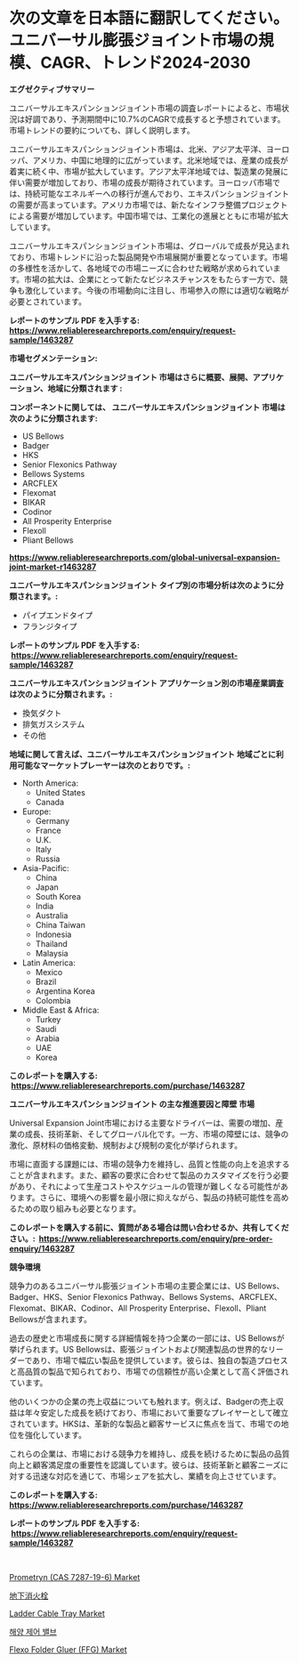 <p><h1>次の文章を日本語に翻訳してください。ユニバーサル膨張ジョイント市場の規模、CAGR、トレンド2024-2030</h1></p><p><strong>エグゼクティブサマリー</strong></p>
<p><p>ユニバーサルエキスパンションジョイント市場の調査レポートによると、市場状況は好調であり、予測期間中に10.7%のCAGRで成長すると予想されています。市場トレンドの要約についても、詳しく説明します。</p><p>ユニバーサルエキスパンションジョイント市場は、北米、アジア太平洋、ヨーロッパ、アメリカ、中国に地理的に広がっています。北米地域では、産業の成長が着実に続く中、市場が拡大しています。アジア太平洋地域では、製造業の発展に伴い需要が増加しており、市場の成長が期待されています。ヨーロッパ市場では、持続可能なエネルギーへの移行が進んでおり、エキスパンションジョイントの需要が高まっています。アメリカ市場では、新たなインフラ整備プロジェクトによる需要が増加しています。中国市場では、工業化の進展とともに市場が拡大しています。</p><p>ユニバーサルエキスパンションジョイント市場は、グローバルで成長が見込まれており、市場トレンドに沿った製品開発や市場展開が重要となっています。市場の多様性を活かして、各地域での市場ニーズに合わせた戦略が求められています。市場の拡大は、企業にとって新たなビジネスチャンスをもたらす一方で、競争も激化しています。今後の市場動向に注目し、市場参入の際には適切な戦略が必要とされています。</p></p>
<p><strong>レポートのサンプル PDF を入手する: <a href="https://www.reliableresearchreports.com/enquiry/request-sample/1463287">https://www.reliableresearchreports.com/enquiry/request-sample/1463287</a></strong></p>
<p><strong>市場セグメンテーション:</strong></p>
<p><strong> ユニバーサルエキスパンションジョイント 市場はさらに概要、展開、アプリケーション、地域に分類されます :</strong></p>
<p><strong>コンポーネントに関しては、 ユニバーサルエキスパンションジョイント 市場は次のように分類されます: &nbsp;</strong></p>
<p><ul><li>US Bellows</li><li>Badger</li><li>HKS</li><li>Senior Flexonics Pathway</li><li>Bellows Systems</li><li>ARCFLEX</li><li>Flexomat</li><li>BIKAR</li><li>Codinor</li><li>All Prosperity Enterprise</li><li>Flexoll</li><li>Pliant Bellows</li></ul></p>
<p><strong><a href="https://www.reliableresearchreports.com/global-universal-expansion-joint-market-r1463287">https://www.reliableresearchreports.com/global-universal-expansion-joint-market-r1463287</a></strong></p>
<p><strong> ユニバーサルエキスパンションジョイント タイプ別の市場分析は次のように分類されます。:</strong></p>
<p><ul><li>パイプエンドタイプ</li><li>フランジタイプ</li></ul></p>
<p><strong>レポートのサンプル PDF を入手する: &nbsp;<a href="https://www.reliableresearchreports.com/enquiry/request-sample/1463287">https://www.reliableresearchreports.com/enquiry/request-sample/1463287</a></strong></p>
<p><strong> ユニバーサルエキスパンションジョイント アプリケーション別の市場産業調査は次のように分類されます。:</strong></p>
<p><ul><li>換気ダクト</li><li>排気ガスシステム</li><li>その他</li></ul></p>
<p><strong>地域に関して言えば、ユニバーサルエキスパンションジョイント 地域ごとに利用可能なマーケットプレーヤーは次のとおりです。:</strong></p>
<p><ul>
    <li>
        North America:
        <ul>
            <li>United States</li>
            <li>Canada</li>
        </ul>
    </li>
    <li>
        Europe:
        <ul>
            <li>Germany</li>
            <li>France</li>
            <li>U.K.</li>
            <li>Italy</li>
            <li>Russia</li>
        </ul>
    </li>
    <li>
        Asia-Pacific:
        <ul>
            <li>China</li>
            <li>Japan</li>
            <li>South Korea</li>
            <li>India</li>
            <li>Australia</li>
            <li>China Taiwan</li>
            <li>Indonesia</li>
            <li>Thailand</li>
            <li>Malaysia</li>
        </ul>
    </li>
    <li>
        Latin America:
        <ul>
            <li>Mexico</li>
            <li>Brazil</li>
            <li>Argentina Korea</li>
            <li>Colombia</li>
        </ul>
    </li>
    <li>
        Middle East & Africa:
        <ul>
            <li>Turkey</li>
            <li>Saudi</li>
            <li>Arabia</li>
            <li>UAE</li>
            <li>Korea</li>
        </ul>
    </li>
    </ul></p>
<p><strong>このレポートを購入する: &nbsp;<a href="https://www.reliableresearchreports.com/purchase/1463287">https://www.reliableresearchreports.com/purchase/1463287</a></strong></p>
<p><strong>ユニバーサルエキスパンションジョイント の主な推進要因と障壁 市場</strong></p>
<p><p>Universal Expansion Joint市場における主要なドライバーは、需要の増加、産業の成長、技術革新、そしてグローバル化です。一方、市場の障壁には、競争の激化、原材料の価格変動、規制および規制の変化が挙げられます。</p><p>市場に直面する課題には、市場の競争力を維持し、品質と性能の向上を追求することが含まれます。また、顧客の要求に合わせて製品のカスタマイズを行う必要があり、それによって生産コストやスケジュールの管理が難しくなる可能性があります。さらに、環境への影響を最小限に抑えながら、製品の持続可能性を高めるための取り組みも必要となります。</p></p>
<p><strong>このレポートを購入する前に、質問がある場合は問い合わせるか、共有してください。:&nbsp; <a href="https://www.reliableresearchreports.com/enquiry/pre-order-enquiry/1463287">https://www.reliableresearchreports.com/enquiry/pre-order-enquiry/1463287</a></strong></p>
<p><strong>競争環境</strong></p>
<p><p>競争力のあるユニバーサル膨張ジョイント市場の主要企業には、US Bellows、Badger、HKS、Senior Flexonics Pathway、Bellows Systems、ARCFLEX、Flexomat、BIKAR、Codinor、All Prosperity Enterprise、Flexoll、Pliant Bellowsが含まれます。</p><p>過去の歴史と市場成長に関する詳細情報を持つ企業の一部には、US Bellowsが挙げられます。US Bellowsは、膨張ジョイントおよび関連製品の世界的なリーダーであり、市場で幅広い製品を提供しています。彼らは、独自の製造プロセスと高品質の製品で知られており、市場での信頼性が高い企業として高く評価されています。</p><p>他のいくつかの企業の売上収益についても触れます。例えば、Badgerの売上収益は年々安定した成長を続けており、市場において重要なプレイヤーとして確立されています。HKSは、革新的な製品と顧客サービスに焦点を当て、市場での地位を強化しています。</p><p>これらの企業は、市場における競争力を維持し、成長を続けるために製品の品質向上と顧客満足度の重要性を認識しています。彼らは、技術革新と顧客ニーズに対する迅速な対応を通じて、市場シェアを拡大し、業績を向上させています。</p></p>
<p><strong>このレポートを購入する: &nbsp; <a href="https://www.reliableresearchreports.com/purchase/1463287">https://www.reliableresearchreports.com/purchase/1463287</a></strong></p>
<p><strong>レポートのサンプル PDF を入手する: &nbsp;<a href="https://www.reliableresearchreports.com/enquiry/request-sample/1463287">https://www.reliableresearchreports.com/enquiry/request-sample/1463287</a></strong><strong></strong></p>
<p>&nbsp;</p>
<p><p><a href="https://www.linkedin.com/pulse/prometryn-cas-7287-19-6-market-size-furnishes-valuable-hdfsc?trackingId=eXN%2FsCN5MmrDS8731WDNGQ%3D%3D">Prometryn (CAS 7287-19-6) Market</a></p><p><a href="https://github.com/cbigkbh02719/Market-Research-Report-List-1/blob/main/985817630961.md">地下消火栓</a></p><p><a href="https://github.com/provorikovar/Market-Research-Report-List-4/blob/main/ladder-cable-tray-market.md">Ladder Cable Tray Market</a></p><p><a href="https://github.com/vsr06p4p49/Market-Research-Report-List-1/blob/main/817167928347.md">해양 제어 밸브</a></p><p><a href="https://gamy-alyssum-396.notion.site/Flexo-Folder-Gluer-FFG-Market-Comprehensive-Assessment-by-Type-Application-and-Geography-f5abb95c1ccc455aaa0c102a1a0e8684">Flexo Folder Gluer (FFG) Market</a></p></p>